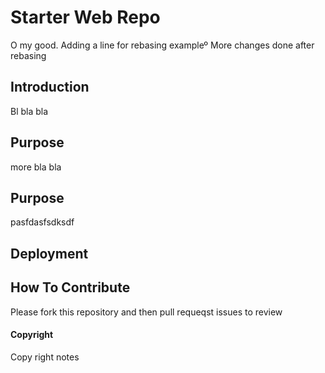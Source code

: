 # Starter Web Repo

 O my good. Adding a line for rebasing exampleº
 More changes done after rebasing
## Introduction
Bl bla bla

## Purpose
more bla bla

## Purpose
pasfdasfsdksdf
## Deployment

## How To Contribute

Please fork this repository and then pull requeqst issues to review

#### Copyright

Copy right notes

